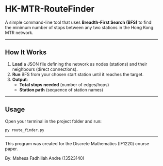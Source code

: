 # HK-MTR-RouteFinder

A simple command-line tool that uses **Breadth-First Search (BFS)** to find the minimum number of stops between any two stations in the Hong Kong MTR network.

---

## How It Works

1. **Load** a JSON file defining the network as nodes (stations) and their neighbours (direct connections).  
2. **Run** BFS from your chosen start station until it reaches the target.  
3. **Output**:  
   - **Total stops needed** (number of edges/hops)  
   - **Station path** (sequence of station names)

---

## Usage

Open your terminal in the project folder and run:

```bash
py route_finder.py
```
---
This program was created for the Discrete Mathematics (IF1220) course paper.

By: Mahesa Fadhillah Andre (13523140)
